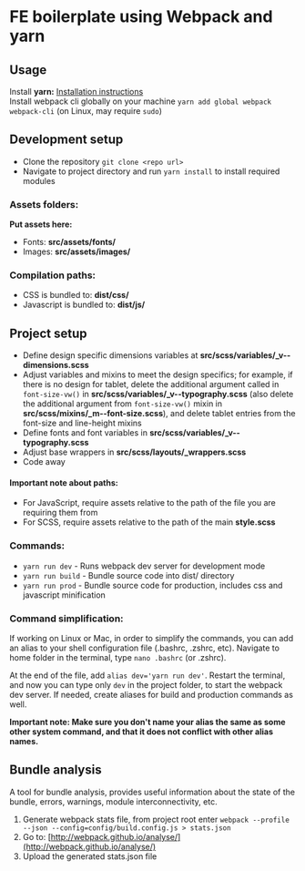 # FE boilerplate using Webpack and yarn

## Usage  
Install **yarn:** [Installation instructions](https://yarnpkg.com/en/docs/install)  
Install webpack cli globally on your machine ```yarn add global webpack webpack-cli``` (on Linux, may require ```sudo```)

## Development setup
* Clone the repository ```git clone <repo url>```
* Navigate to project directory and run ```yarn install``` to install required modules

### Assets folders:
**Put assets here:**
* Fonts: **src/assets/fonts/**
* Images: **src/assets/images/**

### Compilation paths:
* CSS is bundled to: **dist/css/**
* Javascript is bundled to: **dist/js/**

## Project setup
* Define design specific dimensions variables at **src/scss/variables/_v--dimensions.scss**
* Adjust variables and mixins to meet the design specifics; for example, if there is no design for tablet, delete the additional argument called in ```font-size-vw()``` in **src/scss/variables/_v--typography.scss** (also delete the additional argument from ```font-size-vw()``` mixin in **src/scss/mixins/_m--font-size.scss**), and delete tablet entries from the font-size and line-height mixins
* Define fonts and font variables in **src/scss/variables/_v--typography.scss**
* Adjust base wrappers in **src/scss/layouts/_wrappers.scss**
* Code away

#### Important note about paths:
* For JavaScript, require assets relative to the path of the file you are requiring them from
* For SCSS, require assets relative to the path of the main **style.scss**

### Commands:
* ```yarn run dev``` - Runs webpack dev server for development mode
* ```yarn run build``` - Bundle source code into dist/ directory
* ```yarn run prod``` - Bundle source code for production, includes css and javascript minification

### Command simplification:
If working on Linux or Mac, in order to simplify the commands, you can add an alias to your shell configuration file (.bashrc, .zshrc, etc). Navigate to home folder in the terminal, type ```nano .bashrc``` (or .zshrc).

At the end of the file, add ```alias dev='yarn run dev'```. Restart the terminal, and now you can type only ```dev``` in the project folder, to start the webpack dev server. If needed, create aliases for build and production commands as well.

**Important note: Make sure you don't name your alias the same as some other system command, and that it does not conflict with other alias names.**

## Bundle analysis
A tool for bundle analysis, provides useful information about the state of the bundle, errors, warnings, module interconnectivity, etc.

1. Generate webpack stats file, from project root enter ```webpack --profile --json --config=config/build.config.js > stats.json```
2. Go to: [http://webpack.github.io/analyse/](http://webpack.github.io/analyse/)
3. Upload the generated stats.json file
